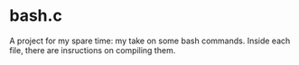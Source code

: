 # bash.c
A project for my spare time: my take on some bash commands.
Inside each file, there are insructions on compiling them.
